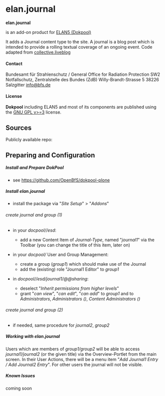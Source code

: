 # elan.journal

**elan.journal** 

is an add-on product for [ELAN5 (Dokpool)](https://github.com/OpenBfS/dokpool-plone) 

It adds a Journal content type to the site. A journal is a blog post which is intended to provide a rolling textual coverage of an ongoing event. Code adapted from [collective.liveblog](https://github.com/collective/collective.liveblog)
 

#### Contact

Bundesamt für Strahlenschutz / General Office for Radiation Protection
SW2 Notfallschutz, Zentralstelle des Bundes (ZdB)
Willy-Brandt-Strasse 5
38226 Salzgitter
info@bfs.de
 

#### License

**Dokpool** including ELAN5 and most of its components are published using the [GNU GPL v>=3](http://www.gnu.org/licenses/gpl-3.0) license.

Sources
---------

Publicly available repo:


## Preparing and Configuration

##### Install and Prepare DokPool 

- see https://github.com/OpenBfS/dokpool-plone

##### Install elan.journal

- install the package via "*Site Setup*" > "*Addons*"

###### create journal and group (1)

- in your *docpool/<name>/esd*: 

  - add a new Content Item of *Journal-Type*, named "*journal1*" via the Toolbar (you can change the title of this item, later on)

- in your *docpool/<name>* User and Group Management:
  - create a group (*group1*) which should make use of the Journal
  - add the (existing) role "Journal1 Editor" to *group1*

- in *docpool/<name>/esd/journal1/@@sharing*:
   - deselect "*Inherit permissions from higher levels*"
   - grant "*can view*", "*can edit*", "*can add*" to *group1* and to *Administrators*, *Administrators (<name>)*, *Content Administrators (<name>)* 


###### create journal and group (2)

- if needed, same procedure for *journal2*, *group2*


##### Working with elan.journal

Users which are members of *group1/group2* will be able to access *journal1/journal2* (or the given title) via the Overview-Portlet from the main screen.
In their User Actions, there will be a menu item "*Add Journal1 Entry / Add Journal2 Entry*".
For other users the journal will not be visible.

##### Known Issues

coming soon

 

 

 
